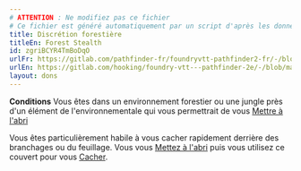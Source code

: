 ```yaml
---
# ATTENTION : Ne modifiez pas ce fichier
# Ce fichier est généré automatiquement par un script d'après les données du module Foundry VTT officiel et de sa traduction
title: Discrétion forestière
titleEn: Forest Stealth
id: zgriBCYR4TmBoDqO
urlFr: https://gitlab.com/pathfinder-fr/foundryvtt-pathfinder2-fr/-/blob/master/data/feats/zgriBCYR4TmBoDqO.htm
urlEn: https://gitlab.com/hooking/foundry-vtt---pathfinder-2e/-/blob/master/packs/data/feats.db/forest-stealth.json
layout: dons
---
```

**Conditions** Vous êtes dans un environnement forestier ou une jungle près d'un élément de l'environnementale qui vous permettrait de vous [Mettre à l'abri](../actions/mise-à-l-abri.html)

Vous êtes particulièrement habile à vous cacher rapidement derrière des branchages ou du feuillage. Vous vous [Mettez à l'abri](../actions/mise-à-l-abri.html) puis vous utilisez ce couvert pour vous [Cacher](../actions/se-cacher.html).
